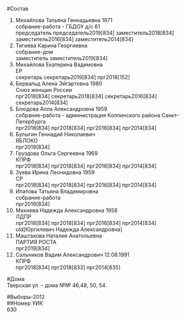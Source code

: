 #Состав  
1. Михайлова Татьяна Геннадьевна 1971  
    собрание-работа - ГБДОУ д/с 61  
    председатель председатель2019[834] заместитель2018[834] заместитель2016[834] заместитель2014[834]  
2. Тигиева Карина Георгиевна  
    собрание-дом  
    заместитель заместитель2019[834]  
3. Михайлова Екатерина Вадимовна  
    ЕР  
    секретарь секретарь2019[834] прг2018[152]  
4. Бервальд Алена Эйгартовна 1980  
    Союз женщин России  
    прг2018[834] секретарь2018[834] секретарь2016[834] секретарь2014[834]  
5. Блюдова Алла Александровна 1959  
    собрание-работа - администрация Колпинского района Санкт-Петербурга  
    прг2018[834] прг2018[834] прг2016[834] прг2014[834]  
6. Булыгин Геннадий Николаевич  
    ЯБЛОКО  
    прг2019[834]  
7. Груздова Ольга Сергеевна 1969  
    КПРФ  
    прг2018[834] прг2018[834] прг2016[834] прг2014[834]  
8. Зуева Ирина Леонидовна 1959  
    СР  
    прг2018[834] прг2018[834] прг2016[834] прг2014[834]  
9. Ипатова Татьяна Владимировна  
    собрание-работа  
    прг2019[834]  
10. Махнева Надежда Александровна 1958  
    ЛДПР  
    прг2018[834] прг2018[834] прг2016[834] прг2014[834] old[Юргилевич Надежда Александровна]  
11. Маштакова Наталия Анатольевна  
    ПАРТИЯ РОСТА  
    прг2019[834]  
12. Сальников Вадим Александрович 12.08.1991  
    КПРФ  
    прг2018[834] прг2018[833] прг2014[835]  
  
#Дома  
Тверская ул. - дома №№ 46,48, 50, 54.  
  
#Выборы-2012  
##Номер УИК  
630  

